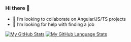 ### Hi there 👋

<!--
**Teebo/Teebo** is a ✨ _special_ ✨ repository because its `README.md` (this file) appears on your GitHub profile.

Here are some ideas to get you started:

- 🔭 I’m currently working on ...
- 🌱 I’m currently learning ...
- 👯 I’m looking to collaborate on ...
- 🤔 I’m looking for help with ...
- 💬 Ask me about ...
- 📫 How to reach me: ...
- 🕴 Pronouns: ...
- ⚡ Fun fact: ...
-->

- 👯 I’m looking to collaborate on Angular/JS/TS projects
- 🚀 I’m looking for help with finding a job

[![My GitHub Stats](https://github-readme-stats.vercel.app/api/?username=Teebo&count_private=true&theme=tokyonight&showicons=true)]()
[![My GitHub Language Stats](https://github-readme-stats.vercel.app/api/top-langs/?username=Teebo&langs_count=5&theme=tokyonight)]()
